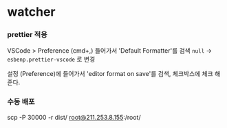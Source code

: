 # watcher


### prettier 적용
VSCode > Preference (cmd+,) 들어가서 'Default Formatter'를 검색
`null` -> `esbenp.prettier-vscode` 로 변경

설정 (Preference)에 들어가서 'editor format on save'를 검색, 체크박스에 체크 해준다.



### 수동 배포
scp -P 30000 -r dist/ root@211.253.8.155:/root/